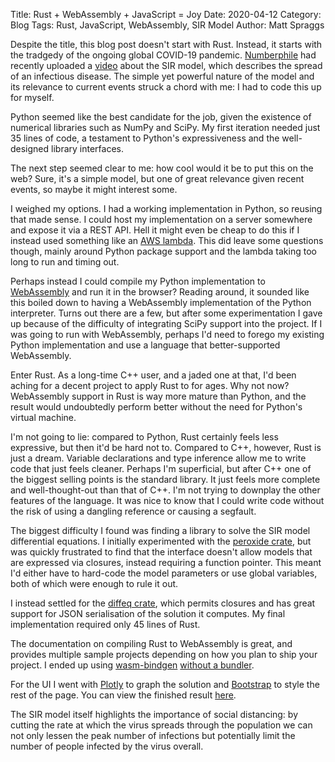 Title: Rust + WebAssembly + JavaScript = Joy
Date: 2020-04-12
Category: Blog
Tags: Rust, JavaScript, WebAssembly, SIR Model
Author: Matt Spraggs

Despite the title, this blog post doesn't start with Rust. Instead, it starts
with the tradgedy of the ongoing global COVID-19 pandemic.
[Numberphile](https://www.youtube.com/channel/UCoxcjq-8xIDTYp3uz647V5A) had
recently uploaded a [video](https://www.youtube.com/watch?v=k6nLfCbAzgo) about
the SIR model, which describes the spread of an infectious disease. The simple
yet powerful nature of the model and its relevance to current events struck a
chord with me: I had to code this up for myself.

Python seemed like the best candidate for the job, given the existence of
numerical libraries such as NumPy and SciPy. My first iteration needed just
35 lines of code, a testament to Python's expressiveness and the well-designed
library interfaces.

The next step seemed clear to me: how cool would it be to put this on the web?
Sure, it's a simple model, but one of great relevance given recent events, so
maybe it might interest some.

I weighed my options. I had a working implementation in Python, so reusing that
made sense. I could host my implementation on a server somewhere and expose it
via a REST API. Hell it might even be cheap to do this if I instead used
something like an [AWS lambda](https://aws.amazon.com/lambda/). This did leave
some questions though, mainly around Python package support and the lambda
taking too long to run and timing out.

Perhaps instead I could compile my Python implementation to
[WebAssembly](https://webassembly.org/) and run it in the browser? Reading
around, it sounded like this boiled down to having a WebAssembly implementation
of the Python interpreter. Turns out there are a few, but after some
experimentation I gave up because of the difficulty of integrating SciPy support
into the project. If I was going to run with WebAssembly, perhaps I'd need to
forego my existing Python implementation and use a language that
better-supported WebAssembly.

Enter Rust. As a long-time C++ user, and a jaded one at that, I'd been aching
for a decent project to apply Rust to for ages. Why not now? WebAssembly support
in Rust is way more mature than Python, and the result would undoubtedly perform
better without the need for Python's virtual machine.

I'm not going to lie: compared to Python, Rust certainly feels less expressive,
but then it'd be hard not to. Compared to C++, however, Rust is just a dream.
Variable declarations and type inference allow me to write code that just
feels cleaner. Perhaps I'm superficial, but after C++ one of the biggest selling
points is the standard library. It just feels more complete and well-thought-out
than that of C++. I'm not trying to downplay the other features of the language.
It was nice to know that I could write code without the risk of using a dangling
reference or causing a segfault.

The biggest difficulty I found was finding a library to solve the SIR model
differential equations. I initially experimented with the
[peroxide crate](https://docs.rs/peroxide/0.21.5/peroxide/), but was quickly
frustrated to find that the interface doesn't allow models that are expressed
via closures, instead requiring a function pointer. This meant I'd either have
to hard-code the model parameters or use global variables, both of which were
enough to rule it out.

I instead settled for the
[diffeq crate](https://docs.rs/diffeq/0.1.0/diffeq/), which permits closures and
has great support for JSON serialisation of the solution it computes. My final
implementation required only 45 lines of Rust.

The documentation on compiling Rust to WebAssembly is great, and provides
multiple sample projects depending on how you plan to ship your project. I ended
up using [wasm-bindgen](https://docs.rs/wasm-bindgen/0.2.60/wasm_bindgen/)
[without a bundler](https://github.com/rustwasm/wasm-bindgen/tree/master/examples/without-a-bundler).

For the UI I went with [Plotly](https://plotly.com/graphing-libraries/) to graph
the solution and [Bootstrap](https://getbootstrap.com/) to style the rest of the
page. You can view the finished result
[here](https://mspraggs.github.io/sir_model/index.html).

The SIR model itself highlights the importance of social distancing: by cutting
the rate at which the virus spreads through the population we can not only
lessen the peak number of infections but potentially limit the number of people
infected by the virus overall.
